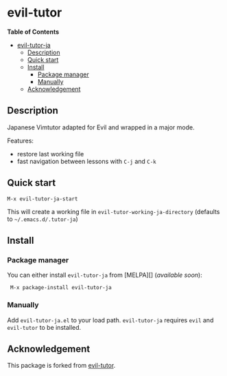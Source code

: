 # evil-tutor
<!-- [![MELPA](http://melpa.org/packages/evil-tutor-badge.svg)](http://melpa.org/#/evil-tutor) [![MELPA Stable](http://stable.melpa.org/packages/evil-tutor-badge.svg)](http://stable.melpa.org/#/evil-tutor) -->

<!-- markdown-toc start - Don't edit this section. Run M-x markdown-toc/generate-toc again -->
**Table of Contents**

- [evil-tutor-ja](#evil-tutor-ja)
    - [Description](#description)
    - [Quick start](#quick-start)
    - [Install](#install)
        - [Package manager](#package-manager)
        - [Manually](#manually)
    - [Acknowledgement](#acknowledgement)

<!-- markdown-toc end -->

## Description

Japanese Vimtutor adapted for Evil and wrapped in a major mode.

Features:
- restore last working file
- fast navigation between lessons with `C-j` and `C-k`

## Quick start

    M-x evil-tutor-ja-start

This will create a working file in `evil-tutor-working-ja-directory` (defaults
to `~/.emacs.d/.tutor-ja`)

## Install

### Package manager

You can either install `evil-tutor-ja` from [MELPA][] (_available soon_):

```
 M-x package-install evil-tutor-ja
```

### Manually

Add `evil-tutor-ja.el` to your load path. `evil-tutor-ja` requires `evil` and `evil-tutor` to be installed.

## Acknowledgement

This package is forked from [evil-tutor](https://github.com/syl20bnr/evil-tutor/blob/master/README.md).

